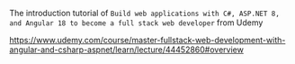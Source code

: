 The introduction tutorial of `Build web applications with C#, ASP.NET 8, and Angular 18 to become a full stack web developer` from Udemy


https://www.udemy.com/course/master-fullstack-web-development-with-angular-and-csharp-aspnet/learn/lecture/44452860#overview
